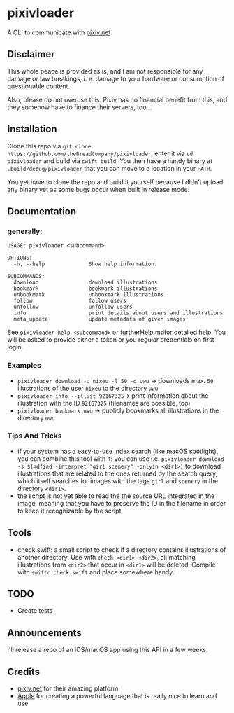 #  pixivloader

A CLI to communicate with [pixiv.net](https://pixiv.net)

## Disclaimer

This whole peace is provided as is, and I am not responsible for any damage or law breakings, i. e. damage to your hardware or consumption of questionable content.

Also, please do not overuse this. Pixiv has no financial benefit from this, and they somehow have to finance their servers, too...

## Installation

Clone this repo via ```git clone https://github.com/theBreadCompany/pixivloader```, enter it via ```cd pixivloader``` and build via ```swift build```. You then have a handy binary at ```.build/debug/pixivloader``` that you can move to a location in your ```PATH```.

You yet have to clone the repo and build it yourself because I didn't upload any binary yet as some bugs occur when built in release mode.

## Documentation

### generally:
```
USAGE: pixivloader <subcommand>

OPTIONS:
  -h, --help              Show help information.

SUBCOMMANDS:
  download                download illustrations
  bookmark                bookmark illustrations
  unbookmark              unbookmark illustrations
  follow                  follow users
  unfollow                unfollow users
  info                    print details about users and illustrations
  meta_update             update metadata of given images
```

See ```pixivloader help <subcommand>``` or [furtherHelp.md](https://github.com/theBreadCompany/pixivloader/blob/main/furtherHelp.md)for detailed help.
You will be asked to provide either a token or you regular credentials on first login.

### Examples

- ```pixivloader download -u nixeu -l 50 -d uwu``` -> downloads max. ```50``` illustrations of the user ```nixeu``` to the directory ```uwu```
- ```pixivloader info --illust 92167325```-> print information about the illustration with the ID ```92167325``` (filenames are possible, too)
- ```pixivloader bookmark uwu``` -> publicly bookmarks all illustrations in the directory ```uwu```

### Tips And Tricks
- if your system has a easy-to-use index search (like macOS spotlight), you can combine this tool with it: you can use i.e. ```pixivloader download -s $(mdfind -interpret "girl scenery" -onlyin <dir1>)``` to download illustrations that are related to the ones returned by the search query, which itself searches for images with the tags ```girl``` and ```scenery``` in the directory ```<dir1>```.
- the script is not yet able to read the the source URL integrated in the image, meaning that you have to preserve the ID in the filename in order to keep it recognizable by the script

## Tools
- check.swift: a small script to check if a directory contains illustrations of another directory. Use with ```check <dir1> <dir2>```, all matching illustrations from ```<dir2>``` that occur in ```<dir1>``` will be deleted. Compile with ```swiftc check.swift``` and place somewhere handy.

## TODO
- Create tests

## Announcements
I'll release a repo of an iOS/macOS app using this API in a few weeks.


## Credits
- [pixiv.net](https://pixiv.net) for their amazing platform
- [Apple](https://github.com/apple) for creating a powerful language that is really nice to learn and use


